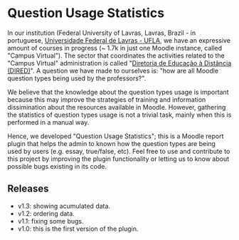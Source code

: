 # Question Usage Statistics
In our institution (Federal University of Lavras, Lavras, Brazil - in portuguese, [Universidade Federal de Lavras - UFLA](http://www.ufla.br/portal/), we have an expressive amount of courses in progress (~ 1.7k in just one Moodle instance, called "Campus Virtual"). The sector that coordinates the activities related to the "Campus Virtual" administration is called "[Diretoria de Educação à Distância (DIRED)](http://www.dired.ufla.br/portal/)". A question we have made to ourselves is: "how are all Moodle question types being used by the professors?". 

We believe that the knowledge about the question types usage is important because this may improve the strategies of training and information dissimination about the resources available in Moodle. However, gathering the statistics of question types usage is not a trivial task, mainly when this is performed in a manual way.

Hence, we developed "Question Usage Statistics"; this is a Moodle report plugin that helps the admin to known how the question types are being used by users (e.g. essay, true/false, etc). Feel free to use and contribute to this project by improving the plugin functionality or letting us to know about possible bugs existing in its code. 

## Releases

- v1.3: showing acumulated data.
- v1.2: ordering data.
- v1.1: fixing some bugs.
- v1.0: this is the first version of the plugin.